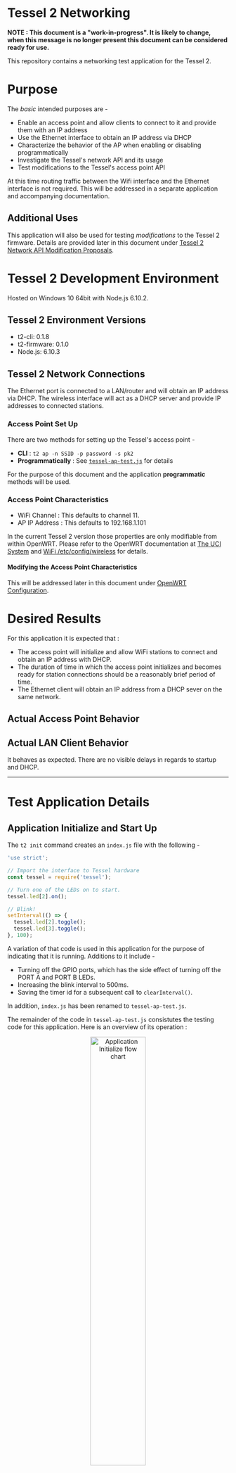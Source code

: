 # Tessel 2 Networking

**NOTE : This document is a "work-in-progress". It is likely to change, when this message is no longer present this document can be considered ready for use.**

This repository contains a networking test application for the Tessel 2.

# Purpose

The *basic* intended purposes are - 

* Enable an access point and allow clients to connect to it and provide them with an IP address 
* Use the Ethernet interface to obtain an IP address via DHCP
* Characterize the behavior of the AP when enabling or disabling programmatically
* Investigate the Tessel's network API and its usage 
* Test modifications to the Tessel's access point API

At this time routing traffic between the Wifi interface and the Ethernet interface is not required. This will be addressed in a separate application and accompanying documentation.

## Additional Uses

This application will also be used for testing *modifications* to the Tessel 2 firmware. Details are provided later in this document under [Tessel 2 Network API Modification Proposals](#tessel_2_network_api_modification_proposals).

# Tessel 2 Development Environment

Hosted on Windows 10 64bit with Node.js 6.10.2.

## Tessel 2 Environment Versions

* t2-cli: 0.1.8
* t2-firmware: 0.1.0
* Node.js: 6.10.3

## Tessel 2 Network Connections

The Ethernet port is connected to a LAN/router and will obtain an IP address via DHCP. The wireless interface will act as a DHCP server and provide IP addresses to connected stations.

### Access Point Set Up

There are two methods for setting up the Tessel's access point - 

* **CLI** : `t2 ap -n SSID -p password -s pk2`
* **Programmatically** : See [`tessel-ap-test.js`](./tessel-ap-test.js) for details

For the purpose of this document and the application **programmatic** methods will be used.

### Access Point Characteristics

* WiFi Channel : This defaults to channel 11.
* AP IP Address : This defaults to 192.168.1.101

In the current Tessel 2 version those properties are only modifiable from within OpenWRT. Please refer to the OpenWRT documentation at [The UCI System](https://openwrt.org/docs/guide-user/base-system/uci) and [WiFi /etc/config/wireless](https://openwrt.org/docs/guide-user/network/wifi/basic) for details. 

#### Modifying the Access Point Characteristics

This will be addressed later in this document under [OpenWRT Configuration](#openwrt_configuration).

# Desired Results

For this application it is expected that :

* The access point will initialize and allow WiFi stations to connect and obtain an IP address with DHCP.
* The duration of time in which the access point initializes and becomes ready for station connections should be a reasonably brief period of time.
* The Ethernet client will obtain an IP address from a DHCP sever on the same network.

## Actual Access Point Behavior

## Actual LAN Client Behavior

It behaves as expected. There are no visible delays in regards to startup and DHCP.

<hr>

# Test Application Details

## Application Initialize and Start Up

The `t2 init` command creates an `index.js` file with the following - 

```javascript
'use strict';

// Import the interface to Tessel hardware
const tessel = require('tessel');

// Turn one of the LEDs on to start.
tessel.led[2].on();

// Blink!
setInterval(() => {
  tessel.led[2].toggle();
  tessel.led[3].toggle();
}, 100);
```

A variation of that code is used in this application for the purpose of indicating that it is running. Additions to it include - 

* Turning off the GPIO ports, which has the side effect of turning off the PORT A and PORT B LEDs.
* Increasing the blink interval to 500ms.
* Saving the timer id for a subsequent call to `clearInterval()`.

In addition, `index.js` has been renamed to `tessel-ap-test.js`.

The remainder of the code in `tessel-ap-test.js` consistutes the testing code for this application. Here is an overview of its operation :

<p align="center">
  <img src="./mdimg/flow-1-601x916.png" alt="Application Initialize flow chart" txt="Application Initialize flow chart" width="50%">
</p>

## Access Point Initialization

As previously mentioned in this document a programmatic method for initializing the Tessel access point is used. Here is an overview of how it's been accomplished :  

<p align="center">
  <img src="./mdimg/flow-2-991x575.png" alt="Access Point Initialization flow chart" txt="Access Point Initialization flow chart" width="85%">
</p>

## Display Network Interface Information

After the access point has been created and enabled a periodic call to `os.networkInterfaces()` is made and its returned data is checked for the presence of an array labeled as `"wlan0"`. When it is present and containing two elements it's evidence that the access point is running and available.

<p align="center">
  <img src="./mdimg/flow-3-391x871.png" alt="Access Point Initialization flow chart" txt="Access Point Initialization flow chart" width="40%">
</p>

## Shutdown and Disable



<p align="center">
  <img src="./mdimg/flow-4-676x410.png" alt="Access Point Initialization flow chart" txt="Access Point Initialization flow chart" width="75%">
</p>

<hr>

# OpenWRT Configuration

In order to modify the 

[The UCI System](https://openwrt.org/docs/guide-user/base-system/uci)

## Unknowns

At this time I do not know if there are any OpenWRT configurable items that will affect the behavior seen in the programmatic configuration of the Tessel access point.

<hr>

# Tessel Network API Questions

Here are some questions that were asked in regards to the Tessel 2 Network API. As I obtain answers and test the results this section will be updated.

**Q** : Does the API provide any events when a station connects to the access point?

**A** : Not at this time. However I am investigating the possibility of adding such events.

**Notes** : I have found a possible solution, there are CLI commands that will return information that shows connected stations. If there is no "built in" event I can use then I'll create a function in `tessel-export.js` that retrieves the necessary info and repackages it as needed. It will be up to the Tessel application code to perform periodic "reads" and make determine if a new station was added, or if an existing one has disconnected.

<br>

**Q** : 

**A** : 

<br>

**Q** : 

**A** : 

<br>
<hr>

# Tessel 2 Network API Modification Proposals

* **Access Point** :
    * Provide the ability to programmatically configure -
        * AP IP address
        * AP Channel number
        * DHCP lease duration
        * Maximum *allowed* quantity of connected stations
    * New events - 
        * `tessel.network.ap.on('stationconnect', function(station) {/* manage station connections */});`
            * the  `station` argument is an object containing station information. (*See below*)
        * `tessel.network.ap.on('stationdisconnect', function(station) {/* manage station disconnections */});`
            * the  `station` argument is an object containing station information. (*See below*)
    * New method(s) - 
        * `var apstatus = tessel.network.ap.status();`
            * `apstatus` is an object. (*See below*)

**`stationconnect`** object :

The `station` object will contain - 

On successful connection to the AP (*With appropriate differences for `IPv6`*) :
```json
{
    "connected":true,
    "address": "192.168.1.X",
    "netmask": "255.255.255.0",
    "family": "IPv4",
    "mac": "00:11:22:33:44:55"
}
```

**`stationdisconnect`** object :

On successful disconnection from the AP (*With appropriate differences for `IPv6`*) :
```json
{
    "connected":false,
    "address": "192.168.1.X",
    "mac": "00:11:22:33:44:55"
}
```

**`apstatus`** object :

The AP status could be reported as - 
```json
{
    "enabled":[false or true],
    "connections": [0 to n],
}
```

* **Station** : 
   * Clear/remove all station configuration settings, such as SSID, password, and encryption.
   * *TBD*

<hr>

# Tessel 2 Firmware Modifications

Below are modifications I've made in regards to the proposals mentioned above. 

## Access Point API Modifications

Each *new* setting will be tested using the `UCI` via SSH and the command-line.

**WiFi Channel** : `uci set wireless.@wifi-device[0].channel=6` - Set the WiFi channel to `6`.<br>
**Static AP IP Address** : `uci set network.lan.ipaddr=192.168.1.101` - Set the IP address used by the AP.<br>
**IP Net Mask** : `uci set network.lan.netmask=255.255.255.0` - <br>

**DHCP Start** : `uci set dhcp.lan.start=100` - <br>
**DHCP Limit** : `uci set dhcp.lan.limit=150` - <br>
**DHCP Lease Time** : `uci set dhcp.lan.leasetime=12h` - <br>
See [OpenWRT - DHCP Pools](https://openwrt.org/docs/guide-user/base-system/dhcp_configuration#dhcp_pools) for additional information..

**Connected Stations** : `iw dev wlan0 station dump` - will produce :<br>
```
Station 5c:a8:6a:f4:e8:ee (on wlan0)
        inactive time:  2730 ms
        rx bytes:       33012
        rx packets:     736
        tx bytes:       11621
        tx packets:     67
        tx retries:     6
        tx failed:      29
        signal:         -37 dBm
        signal avg:     -37 dBm
        tx bitrate:     26.0 MBit/s MCS 3
        rx bitrate:     12.0 MBit/s
        expected throughput:    9.612Mbps
        authorized:     yes
        authenticated:  yes
        preamble:       short
        WMM/WME:        yes
        MFP:            no
        TDLS peer:      no
        connected time: 111 seconds
```

And `iwinfo wlan0 assoclist` will produce :<br>

```
5C:A8:6A:F4:E8:EE  -37 dBm / unknown (SNR -37)  70 ms ago
        RX: 12.0 MBit/s, MCS 0, 20MHz                   1189 Pkts.
        TX: 28.9 MBit/s, MCS 3, 20MHz, short GI          107 Pkts.
```
If there are no stations connected - 
```
No station connected
```

For a more manageable list use `arp`, which will produce :<br>

```
IP address       HW type     Flags       HW address            Mask     Device
192.168.1.158    0x1         0x2         23:00:6a:f4:e8:ab     *        wlan0
192.168.0.7      0x1         0x2         10:0a:23:e1:ab:3c     *        eth0
192.168.0.1      0x1         0x2         10:aa:21:d5:0d:99     *        eth0
```

Then refine it a little with this - `arp | grep wlan0`, which will produce :<br>

```
192.168.1.158    0x1         0x2         23:00:6a:f4:e8:ab     *        wlan0
```

And `cat /tmp/dhcp.leases` will give you - <br>

```
1525596466 5c:a8:6a:f4:e8:ee 192.168.1.158 android-72d96d29a805b447 01:5c:a8:6a:f4:e8:ee
```


# Scratch Pad Section

this section is just a container for stuff I may or may not retain for this document. **consider it to be temporary and very likely to change or be removed.**

* Resources used : 
    * [OpenWRT Wireless configuration / Wifi Networks](https://wiki.openwrt.org/doc/uci/wireless#wifi_networks)
* Affected File(s) :
    * ` /etc/config/wireless` - via `uci`
    * `node/tessel-export.js`

```uci
config wifi-device 'radio0'
        option type 'mac80211'
        option channel '11'
        option hwmode '11g'
        option path '10180000.wmac'
        option htmode 'HT20'
        option disabled '0'

config wifi-iface
        option device 'radio0'
        option network 'wifi'
        option mode 'sta'
        option key 'password'
        option ssid 'SOME_SSID'
        option encryption 'psk2'
        option disabled '1'

config wifi-iface
        option device 'radio0'
        option network 'lan'
        option mode 'ap'
        option encryption 'psk2'
        option key '12341234$'
        option ssid 'TESSEL_TEST'
        option disabled '1'
```

Then in `node/tessel-export.js:createNetwork(settings)` change ` const commands` to be :

```javascript
  const commands = `
    uci batch <<EOF
    set wireless.@wifi-iface[1].ssid="${settings.ssid}"
    set wireless.@wifi-iface[1].key="${settings.password}"
    set wireless.@wifi-iface[1].encryption="${settings.security}"
    EOF
  `;
```

### Settings



